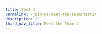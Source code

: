 ```yaml
---
title: Test 1
permalink: /join-us/meet-the-team/test1/
description: ""
third_nav_title: Meet the Team 2
---
```

```
